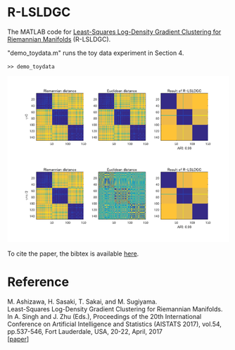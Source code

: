 # R-LSLDGC
The MATLAB code for [Least-Squares Log-Density Gradient Clustering for Riemannian Manifolds](http://proceedings.mlr.press/v54/ashizawa17a.html) (R-LSLDGC).

"demo_toydata.m" runs the toy data experiment in Section 4. <br>
```
>> demo_toydata
```
![Result of R-LSLDGC](https://github.com/t-sakai-kure/R-LSLDGC/blob/master/result.png)

To cite the paper, the bibtex is available [here](http://proceedings.mlr.press/v54/ashizawa17a.html).

# Reference
M. Ashizawa, H. Sasaki, T. Sakai, and M. Sugiyama. <br>
Least-Squares Log-Density Gradient Clustering for Riemannian Manifolds. <br>
In A. Singh and J. Zhu (Eds.), Proceedings of the 20th International Conference on Artificial Intelligence and Statistics (AISTATS 2017), vol.54, pp.537-546, Fort Lauderdale, USA, 20-22, April, 2017 <br>
\[[paper](http://proceedings.mlr.press/v54/ashizawa17a/ashizawa17a.pdf)\]
